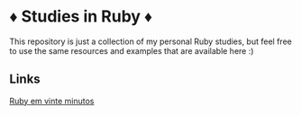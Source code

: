 # ♦️ Studies in Ruby ♦️

This repository is just a collection of my personal Ruby studies, but feel free to
use the same resources and examples that are available here :)

## Links

[Ruby em vinte minutos](https://www.ruby-lang.org/pt/documentation/quickstart/)
